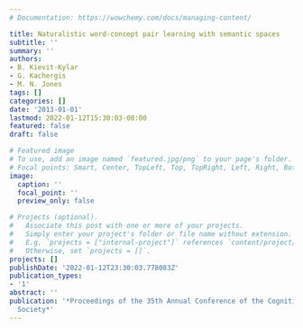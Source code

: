```yaml
---
# Documentation: https://wowchemy.com/docs/managing-content/

title: Naturalistic word-concept pair learning with semantic spaces
subtitle: ''
summary: ''
authors:
- B. Kievit-Kylar
- G. Kachergis
- M. N. Jones
tags: []
categories: []
date: '2013-01-01'
lastmod: 2022-01-12T15:30:03-08:00
featured: false
draft: false

# Featured image
# To use, add an image named `featured.jpg/png` to your page's folder.
# Focal points: Smart, Center, TopLeft, Top, TopRight, Left, Right, BottomLeft, Bottom, BottomRight.
image:
  caption: ''
  focal_point: ''
  preview_only: false

# Projects (optional).
#   Associate this post with one or more of your projects.
#   Simply enter your project's folder or file name without extension.
#   E.g. `projects = ["internal-project"]` references `content/project/deep-learning/index.md`.
#   Otherwise, set `projects = []`.
projects: []
publishDate: '2022-01-12T23:30:03.778083Z'
publication_types:
- '1'
abstract: ''
publication: '*Proceedings of the 35th Annual Conference of the Cognitive Science
  Society*'
---
```

